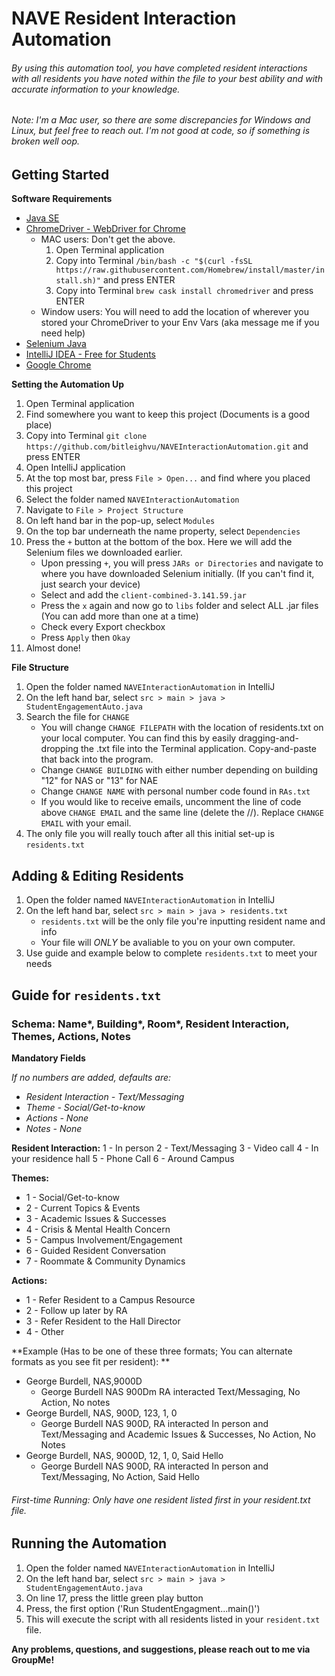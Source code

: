 # NAVE Resident Interaction Automation 
###### By using this automation tool, you have completed resident interactions with all residents you have noted within the file to your best ability and with accurate information to your knowledge. 

###### *Note*: I'm a Mac user, so there are some discrepancies for Windows and Linux, but feel free to reach out. I'm not good at code, so if something is broken well oop. 
## Getting Started 
**Software Requirements**
- [Java SE](https://www.oracle.com/java/technologies/javase/jdk14-archive-downloads.html)
- [ChromeDriver - WebDriver for Chrome](https://chromedriver.chromium.org/)
  - MAC users: Don't get the above. 
    1. Open Terminal application
    2. Copy into Terminal `/bin/bash -c "$(curl -fsSL https://raw.githubusercontent.com/Homebrew/install/master/install.sh)"` and press ENTER
    3. Copy into Terminal `brew cask install chromedriver` and press ENTER
  - Window users: You will need to add the location of wherever you stored your ChromeDriver to your Env Vars (aka message me if you need help)
- [Selenium Java](https://www.selenium.dev/downloads/)
- [IntelliJ IDEA - Free for Students ](https://www.jetbrains.com/idea/download/#section=mac)
- [Google Chrome](https://www.google.com/chrome/)

**Setting the Automation Up**
1. Open Terminal application
2. Find somewhere you want to keep this project (Documents is a good place)
3. Copy into Terminal `git clone https://github.com/bitleighvu/NAVEInteractionAutomation.git` and press ENTER 
4. Open IntelliJ application
5. At the top most bar, press `File > Open...` and find where you placed this project
6. Select the folder named `NAVEInteractionAutomation`
7. Navigate to `File > Project Structure`
8. On left hand bar in the pop-up, select `Modules`
9. On the top bar underneath the name property, select `Dependencies`
10. Press the `+` button at the bottom of the box. Here we will add the Selenium files we downloaded earlier. 
    - Upon pressing `+`, you will press `JARs or Directories` and navigate to where you have downloaded Selenium initially. (If you can't find it, just search your device)
    - Select and add the `client-combined-3.141.59.jar`
    - Press the `x` again and now go to `libs` folder and select ALL .jar files (You can add more than one at a time)
    - Check every Export checkbox
    - Press `Apply` then `Okay`
11. Almost done! 


**File Structure**
1. Open the folder named `NAVEInteractionAutomation` in IntelliJ
2. On the left hand bar, select `src > main > java > StudentEngagementAuto.java`
3. Search the file for `CHANGE`
      - You will change `CHANGE FILEPATH` with the location of residents.txt on your local computer. You can find this by easily dragging-and-dropping the .txt file into the Terminal application. Copy-and-paste that back into the program.
      - Change `CHANGE BUILDING` with either number depending on building "12" for NAS or "13" for NAE
      - Change `CHANGE NAME` with personal number code found in `RAs.txt`
      - If you would like to receive emails, uncomment the line of code above `CHANGE EMAIL` and the same line (delete the //). Replace `CHANGE EMAIL` with your email.
4. The only file you will really touch after all this initial set-up is `residents.txt`


## Adding & Editing Residents
1. Open the folder named `NAVEInteractionAutomation` in IntelliJ
2. On the left hand bar, select `src > main > java > residents.txt`
    - `residents.txt` will be the only file you're inputting resident name and info
    - Your file will *ONLY* be avaliable to you on your own computer. 
3. Use guide and example below to complete `residents.txt` to meet your needs

## Guide for `residents.txt`
### Schema: Name*, Building*, Room*, Resident Interaction, Themes, Actions, Notes
**Mandatory Fields**

*If no numbers are added, defaults are:*
- *Resident Interaction - Text/Messaging*
- *Theme - Social/Get-to-know*
- *Actions - None*
- *Notes - None*

**Resident Interaction:**
1 - In person
2 - Text/Messaging
3 - Video call
4 - In your residence hall
5 - Phone Call
6 - Around Campus

**Themes:**
- 1 - Social/Get-to-know
- 2 - Current Topics & Events
- 3 - Academic Issues & Successes
- 4 - Crisis & Mental Health Concern
- 5 - Campus Involvement/Engagement
- 6 - Guided Resident Conversation
- 7 - Roommate & Community Dynamics

**Actions:**
- 1 - Refer Resident to a Campus Resource
- 2 - Follow up later by RA
- 3 - Refer Resident to the Hall Director
- 4 - Other

**Example (Has to be one of these three formats; You can alternate formats as you see fit per resident): **
- George Burdell, NAS,9000D
  - George Burdell NAS 900Dm RA interacted Text/Messaging, No Action, No notes
- George Burdell, NAS, 900D, 123, 1, 0
  - George Burdell NAS 900D, RA interacted In person and Text/Messaging and Academic Issues & Successes, No Action, No Notes
- George Burdell, NAS, 9000D, 12, 1, 0, Said Hello
  - George Burdell NAS 900D, RA interacted In person and Text/Messaging, No Action, Said Hello

###### First-time Running: Only have one resident listed first in your resident.txt file.
## Running the Automation
1. Open the folder named `NAVEInteractionAutomation` in IntelliJ
2. On the left hand bar, select `src > main > java > StudentEngagementAuto.java`
3. On line 17, press the little green play button 
4. Press, the first option ('Run StudentEngagment...main()')
5. This will execute the script with all residents listed in your `resident.txt` file.

**Any problems, questions, and suggestions, please reach out to me via GroupMe!**
